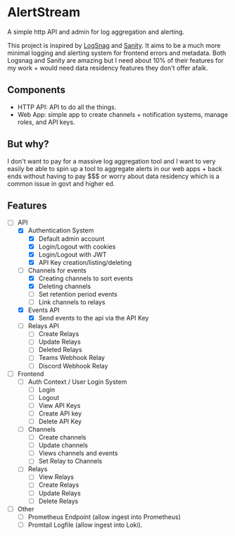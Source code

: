 # AlertStream

A simple http API and admin for log aggregation and alerting.

This project is inspired by [LogSnag](https://logsnag.com/) and [Sanity](https://sanity.io). It aims to be a much more minimal logging and alerting system for frontend errors and metadata.
Both Logsnag and Sanity are amazing but I need about 10% of their features for my work + would need data residency features they don't offer afaik. 

## Components

- HTTP API: API to do all the things.
- Web App: simple app to create channels + notification systems, manage roles, and API keys.

## But why?

I don't want to pay for a massive log aggregation tool and I want to very easily be able to spin up a tool to aggregate alerts in our web apps + back ends without having to pay $$$ or worry about data residency which is a common issue in govt and higher ed.

## Features 

- [ ] API 
  - [x] Authentication System
    - [x] Default admin account
    - [x] Login/Logout with cookies
    - [x] Login/Logout with JWT 
    - [x] API Key creation/listing/deleting
  - [ ] Channels for events
    - [x] Creating channels to sort events
    - [x] Deleting channels
    - [ ] Set retention period events
    - [ ] Link channels to relays 
  - [x] Events API
    - [x] Send events to the api via the API Key
  - [ ] Relays API
    - [ ] Create Relays
    - [ ] Update Relays
    - [ ] Deleted Relays
    - [ ] Teams Webhook Relay
    - [ ] Discord Webhook Relay      
- [ ] Frontend
  - [ ] Auth Context / User Login System
    - [ ] Login
    - [ ] Logout
    - [ ] View API Keys
    - [ ] Create API key
    - [ ] Delete API Key 
  - [ ] Channels
    - [ ] Create channels
    - [ ] Update channels
    - [ ] Views channels and events
    - [ ] Set Relay to Channels
  - [ ] Relays
    - [ ] View Relays
    - [ ] Create Relays
    - [ ] Update Relays
    - [ ] Delete Relays
- [ ] Other
  - [ ] Prometheus Endpoint (allow ingest into Prometheus)
  - [ ] Promtail Logfile (allow ingest into Loki).    
